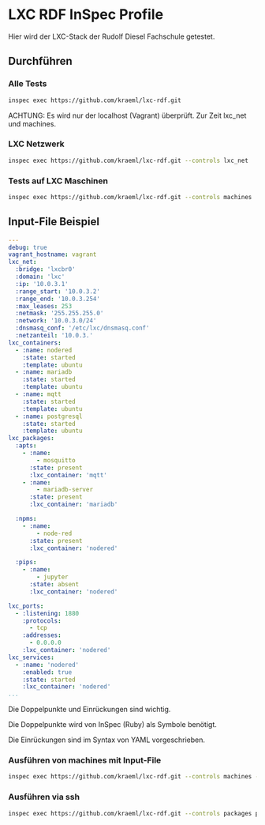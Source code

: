 # LXC RDF InSpec Profile

Hier wird der LXC-Stack der Rudolf Diesel Fachschule getestet.

## Durchführen

### Alle Tests

```bash
inspec exec https://github.com/kraeml/lxc-rdf.git
```

ACHTUNG: Es wird nur der localhost (Vagrant) überprüft. Zur Zeit lxc_net und machines.

### LXC Netzwerk

```bash
inspec exec https://github.com/kraeml/lxc-rdf.git --controls lxc_net
```

### Tests auf LXC Maschinen

```bash
inspec exec https://github.com/kraeml/lxc-rdf.git --controls machines
```

## Input-File Beispiel

```yaml
---
debug: true
vagrant_hostname: vagrant
lxc_net:
  :bridge: 'lxcbr0'
  :domain: 'lxc'
  :ip: '10.0.3.1'
  :range_start: '10.0.3.2'
  :range_end: '10.0.3.254'
  :max_leases: 253
  :netmask: '255.255.255.0'
  :network: '10.0.3.0/24'
  :dnsmasq_conf: '/etc/lxc/dnsmasq.conf'
  :netzanteil: '10.0.3.'
lxc_containers:
  - :name: nodered
    :state: started
    :template: ubuntu
  - :name: mariadb
    :state: started
    :template: ubuntu
  - :name: mqtt
    :state: started
    :template: ubuntu
  - :name: postgresql
    :state: started
    :template: ubuntu
lxc_packages:
  :apts:
    - :name:
        - mosquitto
      :state: present
      :lxc_container: 'mqtt'
    - :name:
        - mariadb-server
      :state: present
      :lxc_container: 'mariadb'

  :npms:
    - :name:
        - node-red
      :state: present
      :lxc_container: 'nodered'

  :pips:
    - :name:
        - jupyter
      :state: absent
      :lxc_container: 'nodered'

lxc_ports:
  - :listening: 1880
    :protocols:
      - tcp
    :addresses:
      - 0.0.0.0
    :lxc_container: 'nodered'
lxc_services:
  - :name: 'nodered'
    :enabled: true
    :state: started
    :lxc_container: 'nodered'
...
```

Die Doppelpunkte und Einrückungen sind wichtig.

Die Doppelpunkte wird von InSpec (Ruby) als Symbole benötigt.

Die Einrückungen sind im Syntax von YAML vorgeschrieben. 

### Ausführen von machines mit Input-File

```bash
inspec exec https://github.com/kraeml/lxc-rdf.git --controls machines --input-file lxc-rdf-testing.yml
```

### Ausführen via ssh

```bash
inspec exec https://github.com/kraeml/lxc-rdf.git --controls packages ports services --input-file /vagrant/notebooks/lxc-rdf-testing.yml -t ssh://ubuntu:ubuntu@nodered.lxc
```
